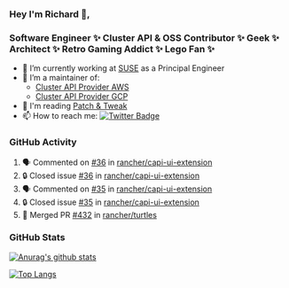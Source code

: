 ### Hey I'm Richard 👋, 

<h3 align="left">Software Engineer ✨ Cluster API & OSS Contributor ✨ Geek ✨ Architect ✨ Retro Gaming Addict ✨ Lego Fan ✨</h3>

- 🔭 I’m currently working at [SUSE](https://www.suse.com/) as a Principal Engineer
- 👯 I’m a maintainer of:
  -  [Cluster API Provider AWS](https://github.com/kubernetes-sigs/cluster-api-provider-aws)
  -  [Cluster API Provider GCP](https://github.com/kubernetes-sigs/cluster-api-provider-gcp)
- 💬 I'm reading [Patch & Tweak](https://bjooks.com/products/patch-tweak-exploring-modular-synthesis)
- 📫 How to reach me: [![Twitter Badge](https://img.shields.io/badge/-@fruit_case-00acee?style=flat&logo=Twitter&logoColor=white)](https://twitter.com/intent/follow?screen_name=fruit_case "Follow on Twitter")

### GitHub Activity 

<!--START_SECTION:activity-->
1. 🗣 Commented on [#36](https://github.com/rancher/capi-ui-extension/issues/36#issuecomment-2010014030) in [rancher/capi-ui-extension](https://github.com/rancher/capi-ui-extension)
2. 🔒 Closed issue [#36](https://github.com/rancher/capi-ui-extension/issues/36) in [rancher/capi-ui-extension](https://github.com/rancher/capi-ui-extension)
3. 🗣 Commented on [#35](https://github.com/rancher/capi-ui-extension/issues/35#issuecomment-2010013719) in [rancher/capi-ui-extension](https://github.com/rancher/capi-ui-extension)
4. 🔒 Closed issue [#35](https://github.com/rancher/capi-ui-extension/issues/35) in [rancher/capi-ui-extension](https://github.com/rancher/capi-ui-extension)
5. 🎉 Merged PR [#432](https://github.com/rancher/turtles/pull/432) in [rancher/turtles](https://github.com/rancher/turtles)
<!--END_SECTION:activity-->

### GitHub Stats

[![Anurag's github stats](https://github-readme-stats.vercel.app/api?username=richardcase&count_private=true&show_icons=true)](https://github.com/anuraghazra/github-readme-stats)

[![Top Langs](https://github-readme-stats.vercel.app/api/top-langs/?username=richardcase&hide=html&layout=compact)](https://github.com/anuraghazra/github-readme-stats)

